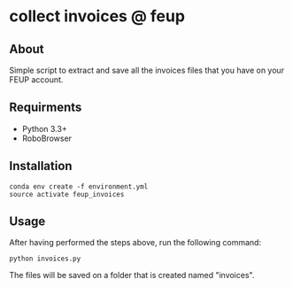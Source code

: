 # collect invoices @ feup

## About

Simple script to extract and save all the invoices files that you have on your FEUP account.

## Requirments

- Python 3.3+
- RoboBrowser


## Installation

```
conda env create -f environment.yml
source activate feup_invoices
```

## Usage

After having performed the steps above, run the following command:

```
python invoices.py
```

The files will be saved on a folder that is created named "invoices".